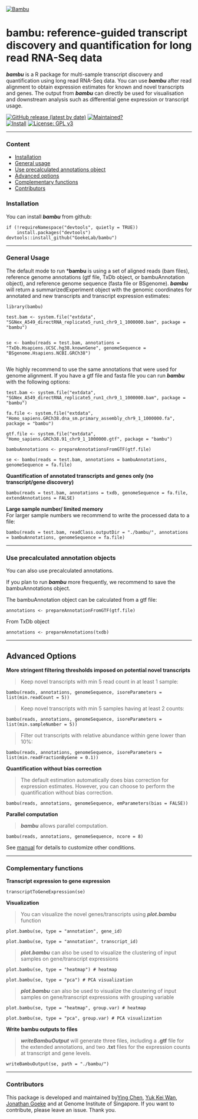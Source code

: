 <a href="https://raw.githubusercontent.com/GoekeLab/bambu/master/figures/transparent-bambu.png?token=AGA7DTCQ2VT5ILG3R6ORKUK6WP424"><img src="https://raw.githubusercontent.com/GoekeLab/bambu/master/figures/transparent-bambu.png?token=AGA7DTCQ2VT5ILG3R6ORKUK6WP424" title="Bambu" alt="Bambu"></a>

# bambu: reference-guided transcript discovery and quantification for long read RNA-Seq data


***bambu*** is a R package for multi-sample transcript discovery and quantification using long read RNA-Seq data. You can use ***bambu*** after read alignment to obtain expression estimates for known and novel transcripts and genes. The output from ***bambu*** can directly be used for visualisation and downstream analysis such as differential gene expression or transcript usage.


[![GitHub release (latest by date)](https://img.shields.io/github/v/release/GoekeLab/bambu?style=plastic)](https://github.com/GoekeLab/bambu) 
[![Maintained?](https://img.shields.io/badge/Maintained%3F-Yes-blue)](https://github.com/GoekeLab/bambu/graphs/contributors)  
[![Install](https://img.shields.io/badge/Install-Github-brightgreen)](#installation)
[![License: GPL v3](https://img.shields.io/badge/License-GPLv3-blue.svg)](https://www.gnu.org/licenses/gpl-3.0)




---

### Content

  - [Installation](#installation)
  - [General usage](#general-usage)
  - [Use precalculated annotations object](#use-precalculated-annotation-objects)
  - [Advanced options](#advanced-options)
  - [Complementary functions](#complementary-functions)
  - [Contributors](#contributors)


### Installation

You can install ***bambu*** from github:

```rscript
if (!requireNamespace("devtools", quietly = TRUE))
    install.packages("devtools")
devtools::install_github("GoekeLab/bambu")
```
---

### General Usage 

The default mode to run ***bambu** is using a set of aligned reads (bam files), reference genome annotations (gtf file, TxDb object, or bambuAnnotation object), and reference genome sequence (fasta file or BSgenome). ***bambu*** will return a summarizedExperiment object with the genomic coordinates for annotated and new transcripts and transcript expression estimates: 
 
 ```rscript
library(bambu)

test.bam <- system.file("extdata", "SGNex_A549_directRNA_replicate5_run1_chr9_1_1000000.bam", package = "bambu")
  

se <- bambu(reads = test.bam, annotations = "TxDb.Hsapiens.UCSC.hg38.knownGene", genomeSequence = "BSgenome.Hsapiens.NCBI.GRCh38")
       
```


We highly recommend to use the same annotations that were used for genome alignment. If you have a gtf file and fasta file you can run ***bambu*** with the following options:

```rscript
test.bam <- system.file("extdata", "SGNex_A549_directRNA_replicate5_run1_chr9_1_1000000.bam", package = "bambu")
  
fa.file <- system.file("extdata", "Homo_sapiens.GRCh38.dna_sm.primary_assembly_chr9_1_1000000.fa", package = "bambu")

gtf.file <- system.file("extdata", "Homo_sapiens.GRCh38.91_chr9_1_1000000.gtf", package = "bambu")

bambuAnnotations <- prepareAnnotationsFromGTF(gtf.file)

se <- bambu(reads = test.bam, annotations = bambuAnnotations, genomeSequence = fa.file)

```


**Quantification of annotated transcripts and genes only (no transcript/gene discovery)**

```rscript
bambu(reads = test.bam, annotations = txdb, genomeSequence = fa.file, extendAnnotations = FALSE)
```

**Large sample number/ limited memory**     
For larger sample numbers we recommend to write the processed data to a file:
```rscript
bambu(reads = test.bam, readClass.outputDir = "./bambu/", annotations = bambuAnnotations, genomeSequence = fa.file)
```
---


### Use precalculated annotation objects

You can also use precalculated annotations.

If you plan to run ***bambu*** more frequently, we recommend to save the bambuAnnotations object.

The bambuAnnotation object can be calculated from a gtf file:
```rscript
annotations <- prepareAnnotationFromGTF(gtf.file)
```

From TxDb object
```rscript
annotations <- prepareAnnotations(txdb)
```

---

## Advanced Options

**More stringent filtering thresholds imposed on potential novel transcripts**    
 
> Keep novel transcripts with min 5 read count in at least 1 sample: 

```rscript
bambu(reads, annotations, genomeSequence, isoreParameters = list(min.readCount = 5))
```

> Keep novel transcripts with min 5 samples having at least 2 counts:

```rscript
bambu(reads, annotations, genomeSequence, isoreParameters = list(min.sampleNumber = 5))
```

> Filter out transcripts with relative abundance within gene lower than 10%: 

```rscript
bambu(reads, annotations, genomeSequence, isoreParameters = list(min.readFractionByGene = 0.1))
```

**Quantification without bias correction**     
> The default estimation automatically does bias correction for expression estimates. However, you can choose to perform the quantification without bias correction.

```rscript
bambu(reads, annotations, genomeSequence, emParameters(bias = FALSE))
```

**Parallel computation**      
> ***bambu***  allows parallel computation.  

```rscript
bambu(reads, annotations, genomeSequence, ncore = 8)
```

See [manual](docs/bambu_0.1.0.pdf) for details to customize other conditions.

---

### Complementary functions

**Transcript expression to gene expression**

```rscript
transcriptToGeneExpression(se)
```

**Visualization**
> You can visualize the novel genes/transcripts using ***plot.bambu*** function 

```rscript
plot.bambu(se, type = "annotation", gene_id)

plot.bambu(se, type = "annotation", transcript_id)
```

> ***plot.bambu*** can also be used to visualize the clustering of input samples on gene/transcript expressions

```rscript
plot.bambu(se, type = "heatmap") # heatmap 

plot.bambu(se, type = "pca") # PCA visualization
```

> ***plot.bambu*** can also be used to visualize the clustering of input samples on gene/transcript expressions with grouping variable

```rscript
plot.bambu(se, type = "heatmap", group.var) # heatmap 

plot.bambu(se, type = "pca", group.var) # PCA visualization
```

**Write bambu outputs to files**

> ***writeBambuOutput*** will generate three files, including a **.gtf** file for the extended annotations, and two **.txt** files for the expression counts at transcript and gene levels.

```rscript
writeBambuOutput(se, path = "./bambu/")
```
---


### Contributors

This package is developed and maintained by[Ying Chen](https://github.com/cying111), [Yuk Kei Wan](https://github.com/yuukiiwa),  [Jonathan Goeke](https://github.com/jonathangoeke) and  at Genome Institute of Singapore. If you want to contribute, please leave an issue. Thank you.

